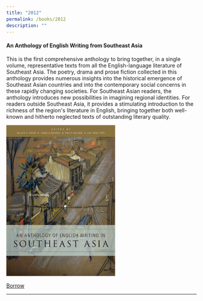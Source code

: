 ```yaml
---
title: "2012"
permalink: /books/2012
description: ""
---
```


#### <a style="text-decoration: none; font-weight: bold;" href="https://eservice.nlb.gov.sg/item_holding.aspx?bid=13742912" target="_blank" id="anthology">An Anthology of English Writing from Southeast Asia </a> 

This is the first comprehensive anthology to bring together, in a single volume, representative texts from all the English-language literature of Southeast Asia. The poetry, drama and prose fiction collected in this anthology provides numerous insights into the historical emergence of Southeast Asian countries and into the contemporary social concerns in these rapidly changing societies. For Southeast Asian readers, the anthology introduces new possibilities in imagining regional identities. For readers outside Southeast Asia, it provides a stimulating introduction to the richness of the region's literature in English, bringing together both well-known and hitherto neglected texts of outstanding literary quality. 

<img src="/images/publications/anthology%20english%20writing%20southeast%20asia%20nlb2012.jpg" style="height:400px;width:auto">

[Borrow](https://eservice.nlb.gov.sg/item_holding.aspx?bid=13742912)  
<hr>